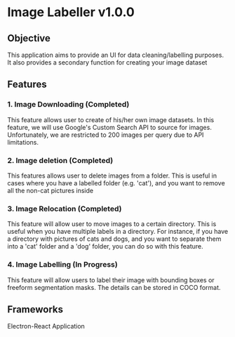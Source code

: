 # Image Labeller v1.0.0

## Objective
This application aims to provide an UI for data cleaning/labelling purposes. It also provides a secondary function for creating your image dataset

## Features
### 1. Image Downloading (Completed)
This feature allows user to create of his/her own image datasets. In this feature, we will use Google's Custom Search API to source for images. Unfortunately, we are restricted to 200 images per query due to API limitations.
### 2. Image deletion (Completed)
This features allows user to delete images from a folder. This is useful in cases where you have a labelled folder (e.g. 'cat'), and you want to remove all the non-cat pictures inside
### 3. Image Relocation (Completed)
This feature will allow user to move images to a certain directory. This is useful when you have multiple labels in a directory. For instance, if you have a directory with pictures of cats and dogs, and you want to separate them into a 'cat' folder and a 'dog' folder, you can do so with this feature.
### 4. Image Labelling (In Progress)
This feature will allow users to label their image with bounding boxes or freeform segmentation masks. The details can be stored in COCO format.


## Frameworks
Electron-React Application
